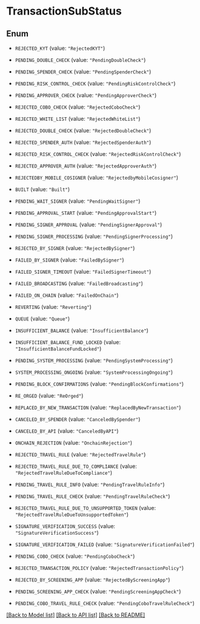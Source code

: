 # TransactionSubStatus

## Enum


* `REJECTED_KYT` (value: `"RejectedKYT"`)

* `PENDING_DOUBLE_CHECK` (value: `"PendingDoubleCheck"`)

* `PENDING_SPENDER_CHECK` (value: `"PendingSpenderCheck"`)

* `PENDING_RISK_CONTROL_CHECK` (value: `"PendingRiskControlCheck"`)

* `PENDING_APPROVER_CHECK` (value: `"PendingApproverCheck"`)

* `REJECTED_COBO_CHECK` (value: `"RejectedCoboCheck"`)

* `REJECTED_WHITE_LIST` (value: `"RejectedWhiteList"`)

* `REJECTED_DOUBLE_CHECK` (value: `"RejectedDoubleCheck"`)

* `REJECTED_SPENDER_AUTH` (value: `"RejectedSpenderAuth"`)

* `REJECTED_RISK_CONTROL_CHECK` (value: `"RejectedRiskControlCheck"`)

* `REJECTED_APPROVER_AUTH` (value: `"RejectedApproverAuth"`)

* `REJECTEDBY_MOBILE_COSIGNER` (value: `"RejectedbyMobileCosigner"`)

* `BUILT` (value: `"Built"`)

* `PENDING_WAIT_SIGNER` (value: `"PendingWaitSigner"`)

* `PENDING_APPROVAL_START` (value: `"PendingApprovalStart"`)

* `PENDING_SIGNER_APPROVAL` (value: `"PendingSignerApproval"`)

* `PENDING_SIGNER_PROCESSING` (value: `"PendingSignerProcessing"`)

* `REJECTED_BY_SIGNER` (value: `"RejectedBySigner"`)

* `FAILED_BY_SIGNER` (value: `"FailedBySigner"`)

* `FAILED_SIGNER_TIMEOUT` (value: `"FailedSignerTimeout"`)

* `FAILED_BROADCASTING` (value: `"FailedBroadcasting"`)

* `FAILED_ON_CHAIN` (value: `"FailedOnChain"`)

* `REVERTING` (value: `"Reverting"`)

* `QUEUE` (value: `"Queue"`)

* `INSUFFICIENT_BALANCE` (value: `"InsufficientBalance"`)

* `INSUFFICIENT_BALANCE_FUND_LOCKED` (value: `"InsufficientBalanceFundLocked"`)

* `PENDING_SYSTEM_PROCESSING` (value: `"PendingSystemProcessing"`)

* `SYSTEM_PROCESSING_ONGOING` (value: `"SystemProcessingOngoing"`)

* `PENDING_BLOCK_CONFIRMATIONS` (value: `"PendingBlockConfirmations"`)

* `RE_ORGED` (value: `"ReOrged"`)

* `REPLACED_BY_NEW_TRANSACTION` (value: `"ReplacedByNewTransaction"`)

* `CANCELED_BY_SPENDER` (value: `"CanceledBySpender"`)

* `CANCELED_BY_API` (value: `"CanceledByAPI"`)

* `ONCHAIN_REJECTION` (value: `"OnchainRejection"`)

* `REJECTED_TRAVEL_RULE` (value: `"RejectedTravelRule"`)

* `REJECTED_TRAVEL_RULE_DUE_TO_COMPLIANCE` (value: `"RejectedTravelRuleDueToCompliance"`)

* `PENDING_TRAVEL_RULE_INFO` (value: `"PendingTravelRuleInfo"`)

* `PENDING_TRAVEL_RULE_CHECK` (value: `"PendingTravelRuleCheck"`)

* `REJECTED_TRAVEL_RULE_DUE_TO_UNSUPPORTED_TOKEN` (value: `"RejectedTravelRuleDueToUnsupportedToken"`)

* `SIGNATURE_VERIFICATION_SUCCESS` (value: `"SignatureVerificationSuccess"`)

* `SIGNATURE_VERIFICATION_FAILED` (value: `"SignatureVerificationFailed"`)

* `PENDING_COBO_CHECK` (value: `"PendingCoboCheck"`)

* `REJECTED_TRANSACTION_POLICY` (value: `"RejectedTransactionPolicy"`)

* `REJECTED_BY_SCREENING_APP` (value: `"RejectedByScreeningApp"`)

* `PENDING_SCREENING_APP_CHECK` (value: `"PendingScreeningAppCheck"`)

* `PENDING_COBO_TRAVEL_RULE_CHECK` (value: `"PendingCoboTravelRuleCheck"`)


[[Back to Model list]](../README.md#documentation-for-models) [[Back to API list]](../README.md#documentation-for-api-endpoints) [[Back to README]](../README.md)



